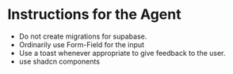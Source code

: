 # Instructions for the Agent

- Do not create migrations for supabase.  
- Ordinarily use Form-Field for the input 
- Use a toast whenever appropriate to give feedback to the user.  
- use shadcn components
